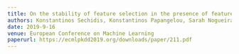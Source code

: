```yaml
---
title: On the stability of feature selection in the presence of feature correlations
authors: Konstantinos Sechidis, Konstantinos Papangelou, Sarah Nogueira, James Weatherall, Gavin Brown
date: 2019-9-16
venue: European Conference on Machine Learning
paperurl: https://ecmlpkdd2019.org/downloads/paper/211.pdf
---
```

